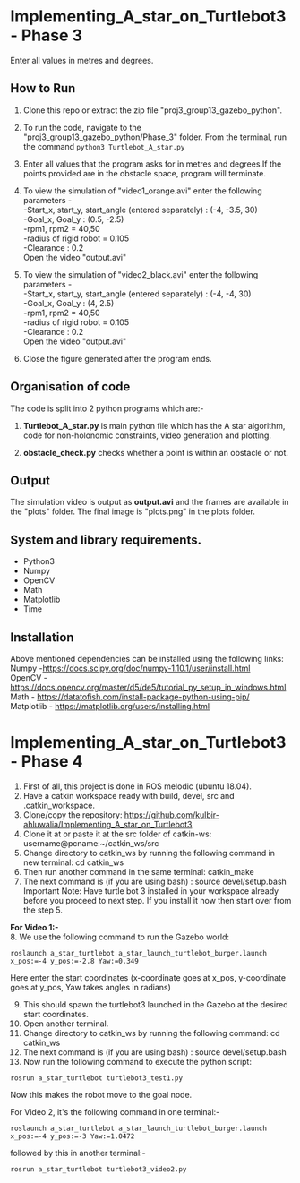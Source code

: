 # Implementing_A_star_on_Turtlebot3 - Phase 3

Enter all values in metres and degrees.
 
## How to Run
1. Clone this repo or extract the zip file "proj3_group13_gazebo_python". <br>

2. To run the code, navigate to the "proj3_group13_gazebo_python/Phase_3" folder. From the terminal, run the command `python3 Turtlebot_A_star.py 
` <br>
3. Enter all values that the program asks for in metres and degrees.If the points provided are in the obstacle space, program will terminate.<br>
4. To view the simulation of "video1_orange.avi" enter the following parameters -   
-Start_x, start_y, start_angle (entered separately) : (-4, -3.5, 30)  
-Goal_x, Goal_y : (0.5, -2.5)      
-rpm1, rpm2 = 40,50   
-radius of rigid robot = 0.105   
-Clearance : 0.2   
Open the video "output.avi"    

5. To view the simulation of "video2_black.avi" enter the following parameters -   
-Start_x, start_y, start_angle (entered separately) : (-4, -4, 30)    
-Goal_x, Goal_y :  (4, 2.5)     
-rpm1, rpm2 = 40,50    
-radius of rigid robot = 0.105   
-Clearance : 0.2    
Open the video "output.avi"   

6. Close the figure generated after the program ends.




## Organisation of code
The code is split into 2 python programs which are:-
1. **Turtlebot_A_star.py** is main python file which has the A star algorithm, code for non-holonomic constraints, video generation and plotting.
 
2. **obstacle_check.py** checks whether a point is within an obstacle or not.
 
## Output
The simulation video is output as **output.avi** and the frames are available in the "plots" folder.
The final image is "plots.png" in the plots folder.

## System and library requirements.
 - Python3
 - Numpy
 - OpenCV
 - Math
 - Matplotlib
 - Time
  
 ## Installation 
 Above mentioned dependencies can be installed using the following links:   
 Numpy -https://docs.scipy.org/doc/numpy-1.10.1/user/install.html   
 OpenCV -https://docs.opencv.org/master/d5/de5/tutorial_py_setup_in_windows.html   
 Math - https://datatofish.com/install-package-python-using-pip/   
 Matplotlib - https://matplotlib.org/users/installing.html   
 

# Implementing_A_star_on_Turtlebot3 - Phase 4
 
 1. First of all, this project is done in ROS melodic (ubuntu 18.04).   
2. Have a catkin workspace ready with build, devel, src and .catkin_workspace.   
3. Clone/copy the repository: https://github.com/kulbir-ahluwalia/Implementing_A_star_on_Turtlebot3   
4. Clone it at or paste it at the src folder of catkin-ws: username@pcname:~/catkin_ws/src   
5. Change directory to catkin_ws by running the following command in new terminal: cd catkin_ws   
6. Then run another command in the same terminal: catkin_make  
7. The next command is (if you are using bash) : source devel/setup.bash   
Important Note: Have turtle bot 3 installed in your workspace already before you proceed to next step. If you install it now then start over from the step 5.       

**For Video 1:-**  
8. We use the following command to run the Gazebo world: 
```
roslaunch a_star_turtlebot a_star_launch_turtlebot_burger.launch x_pos:=-4 y_pos:=-2.8 Yaw:=0.349   
```
Here enter the start coordinates (x-coordinate goes at x_pos, y-coordinate goes at y_pos, Yaw takes angles in radians)    

9. This should spawn the turtlebot3 launched in the Gazebo at the desired start coordinates.   
10. Open another terminal.    
11. Change directory to catkin_ws by running the following command: cd catkin_ws   
12. The next command is (if you are using bash) : source devel/setup.bash    
13. Now run the following command to execute the python script: 
```     
rosrun a_star_turtlebot turtlebot3_test1.py    
```
Now this makes the robot move to the goal node.   


For Video 2, it's the following command in one terminal:-
```
roslaunch a_star_turtlebot a_star_launch_turtlebot_burger.launch x_pos:=-4 y_pos:=-3 Yaw:=1.0472   
```
followed by this in another terminal:-
```
rosrun a_star_turtlebot turtlebot3_video2.py   
```